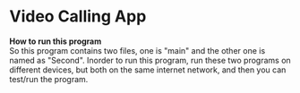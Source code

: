 ﻿# Video Calling App

<b>How to run this program</b><br>
So this program contains two files, one is "main" and the other one is named as "Second". Inorder to run this program, run these two programs on different devices, but both on the same internet network, and then you can test/run the program.
<br><br>

